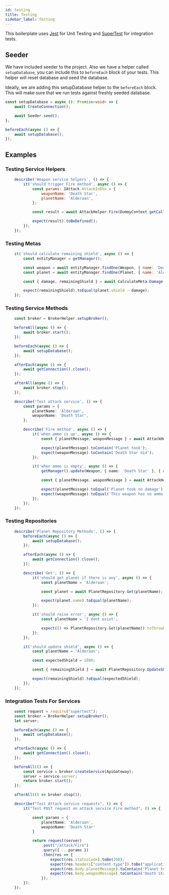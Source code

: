 ```yaml
---
id: testing
title: Testing
sidebar_label: Testing
---
```


This boilerplate uses [Jest](https://jestjs.io/docs/en/getting-started) for Unit Testing and [SuperTest](https://github.com/visionmedia/supertest) for integration tests.

## Seeder
We have included seeder to the project. Also we have a helper called `setupDatabase`, you can include this to `beforeEach` block of your tests.
This helper will reset database and seed the database.

Ideally, we are adding this setupDatabase helper to the `beforeEach` block. This will make sure that we run tests against freshly seeded database.

```ts
const setupDatabase = async (): Promise<void> => {
	await CreateConnection();

	await Seeder.seed();
};
```

```ts
beforeEach(async () => {
	await setupDatabase();
});
```


## Examples
### Testing Service Helpers

```js
	describe('Weapon service helpers', () => {
		it('should trigger Fire method', async () => {
			const params: IAttack.AttackInDto = {
				weaponName: 'Death Star',
				planetName: 'Alderaan',
			};

			const result = await AttackHelper.Fire(DummyContext.getCall(params), params);

			expect(result).toBeDefined();
		});
	});
```

### Testing Metas

```js
	it('should calculate remaining shield', async () => {
		const entityManager = getManager();

		const weapon = await entityManager.findOne(Weapon, { name: 'Death Star' });
		const planet = await entityManager.findOne(Planet, { name: 'Alderaan' });

		const { damage, remainingShield } = await CalculateMeta.Damage(weapon, planet);

		expect(remainingShield).toEqual(planet.shield - damage);
	});
```

### Testing Service Methods

```typescript
	const broker = BrokerHelper.setupBroker();

	beforeAll(async () => {
		await broker.start();
	});

	beforeEach(async () => {
		await setupDatabase();
	});

	afterEach(async () => {
		await getConnection().close();
	});

	afterAll(async () => {
		await broker.stop();
	});

	describe('Test attack service', () => {
		const params = {
			planetName: 'Alderaan',
			weaponName: 'Death Star',
		};

		describe('Fire method', async () => {
			it('when ammo is up', async () => {
				const { planetMessage, weaponMessage } = await AttackHelper.Fire(broker as any, params);

				expect(planetMessage).toContain('Planet took');
				expect(weaponMessage).toContain('Death Star did');
			});

			it('when ammo is empty', async () => {
				getManager().update(Weapon, { name: 'Death Star' }, { ammo: 0 });

				const { planetMessage, weaponMessage } = await AttackHelper.Fire(broker as any, params);

				expect(planetMessage).toEqual('Planet took no damage');
				expect(weaponMessage).toEqual('This weapon has no ammo');
			});
		});
	});
```

### Testing Repositories

```typescript
	describe('Planet Repository Methods', () => {
		beforeEach(async () => {
			await setupDatabase();
		});

		afterEach(async () => {
			await getConnection().close();
		});

		describe('Get', () => {
			it('should get planet if there is any', async () => {
				const planetName = 'Alderaan';

				const planet = await PlanetRepository.Get(planetName);

				expect(planet.name).toEqual(planetName);
			});

			it('should raise error', async () => {
				const planetName = 'I dont exist';

				expect(() => PlanetRepository.Get(planetName)).toThrowError;
			});
		});

		it('should update shield', async () => {
			const planetName = 'Alderaan';

			const expectedShield = 1000;

			const { remainingShield } = await PlanetRepository.UpdateShield(planetName, expectedShield);

			expect(remainingShield).toEqual(expectedShield);
		});
	});
```

### Integration Tests For Services

```typescript
	const request = require("supertest");
	const broker = BrokerHelper.setupBroker();
	let server;

	beforeEach(async () => {
		await setupDatabase();
	});

	afterEach(async () => {
		await getConnection().close();
	});

	beforeAll(() => {
		const service = broker.createService(ApiGateway);
		server = service.server;
		return broker.start();
	});

	afterAll(() => broker.stop());

	describe("Test Attack service requests", () => {
		it("Test POST request on attack service Fire method", () => {

			const params = {
				planetName: 'Alderaan',
				weaponName: 'Death Star'
			}

			return request(server)
				.post("/attack/Fire")
				.query({ ...params })
				.then(res => {
					expect(res.statusCode).toBe(200);
					expect(res.headers["content-type"]).toBe("application/json; charset=utf-8");
					expect(res.body.planetMessage).toContain('Planet took');
					expect(res.body.weaponMessage).toContain('Death Star did');
				});
		});
	});

```
